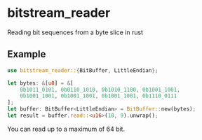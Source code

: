# bitstream_reader

Reading bit sequences from a byte slice in rust

## Example

```rust
use bitstream_reader::{BitBuffer, LittleEndian};

let bytes: &[u8] = &[
    0b1011_0101, 0b0110_1010, 0b1010_1100, 0b1001_1001,
    0b1001_1001, 0b1001_1001, 0b1001_1001, 0b1110_0111
];
let buffer: BitBuffer<LittleEndian> = BitBuffer::new(bytes);
let result = buffer.read::<u16>(10, 9).unwrap();
```

You can read up to a maximum of 64 bit.